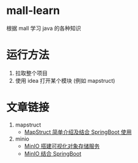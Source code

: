 # mall-learn
根据 mall 学习 java 的各种知识
# 运行方法
1. 拉取整个项目
2. 使用 idea 打开某个模块 (例如 mapstruct)
# 文章链接
1. mapstruct
   - [MapStruct 简单介绍及结合 SpringBoot 使用](https://juejin.cn/post/6985445221425217572)
2. minio
   - [MinIO 搭建可视化对象存储服务](https://juejin.cn/post/7002149564450865160)
   - [MinIO 结合 SpringBoot](https://juejin.cn/post/7002156645400723463)